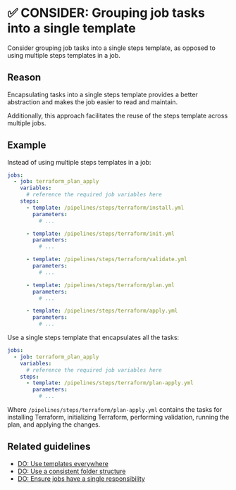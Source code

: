 # ✅ CONSIDER: Grouping job tasks into a single template

Consider grouping job tasks into a single steps template, as opposed to using
multiple steps templates in a job.

## Reason

Encapsulating tasks into a single steps template provides a better abstraction
and makes the job easier to read and maintain.

Additionally, this approach facilitates the reuse of the steps template across
multiple jobs.

## Example

Instead of using multiple steps templates in a job:

```yaml
jobs:
  - job: terraform_plan_apply
    variables:
      # reference the required job variables here
    steps:
      - template: /pipelines/steps/terraform/install.yml
        parameters:
          # ...

      - template: /pipelines/steps/terraform/init.yml
        parameters:
          # ...

      - template: /pipelines/steps/terraform/validate.yml
        parameters:
          # ...

      - template: /pipelines/steps/terraform/plan.yml
        parameters:
          # ...

      - template: /pipelines/steps/terraform/apply.yml
        parameters:
          # ...
```

Use a single steps template that encapsulates all the tasks:

```yaml
jobs:
  - job: terraform_plan_apply
    variables:
      # reference the required job variables here
    steps:
      - template: /pipelines/steps/terraform/plan-apply.yml
        parameters:
          # ...
```

Where `/pipelines/steps/terraform/plan-apply.yml` contains the tasks for
installing Terraform, initializing Terraform, performing validation, running the
plan, and applying the changes.

## Related guidelines

- [DO: Use templates everywhere](../general/do-templates-everywhere.md)
- [DO: Use a consistent folder structure](../general/do-folder-structure.md)
- [DO: Ensure jobs have a single responsibility](../jobs/do-single-responsibility.md)
